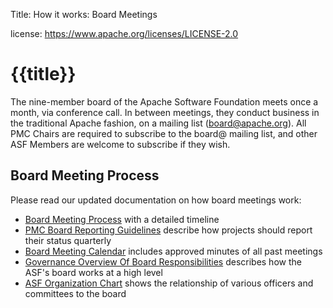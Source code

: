 Title: How it works: Board Meetings

license: https://www.apache.org/licenses/LICENSE-2.0

# {{title}}

The nine-member board of the Apache Software Foundation meets once a month,
via conference call. In between meetings, they conduct business in the
traditional Apache fashion, on a mailing list (board@apache.org). All PMC
Chairs are required to subscribe to the board@ mailing list, and other ASF Members
are welcome to subscribe if they wish.

## Board Meeting Process

Please read our updated documentation on how board meetings work:

- [Board Meeting Process](/foundation/board/meeting) with a detailed timeline
- [PMC Board Reporting Guidelines](/foundation/board/reporting) describe how projects should report their status quarterly
- [Board Meeting Calendar](/foundation/board/calendar) includes approved minutes of all past meetings
- [Governance Overview Of Board Responsibilities](/foundation/governance/board) describes how the ASF's board works at a high level
- [ASF Organization Chart](/foundation/governance/orgchart) shows the relationship of various officers and committees to the board
